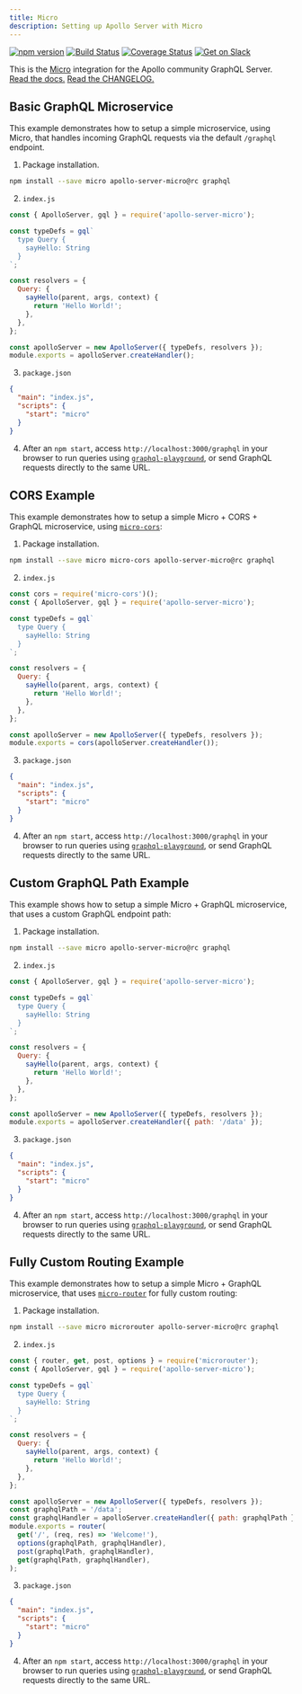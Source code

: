 ```yaml
---
title: Micro
description: Setting up Apollo Server with Micro
---
```


[![npm version](https://badge.fury.io/js/apollo-server-core.svg)](https://badge.fury.io/js/apollo-server-core) [![Build Status](https://circleci.com/gh/apollographql/apollo-cache-control-js.svg?style=svg)](https://circleci.com/gh/apollographql/apollo-cache-control-js) [![Coverage Status](https://coveralls.io/repos/github/apollographql/apollo-server/badge.svg?branch=master)](https://coveralls.io/github/apollographql/apollo-server?branch=master) [![Get on Slack](https://img.shields.io/badge/slack-join-orange.svg)](https://www.apollographql.com/#slack)

This is the [Micro](https://github.com/zeit/micro) integration for the Apollo community GraphQL Server. [Read the docs.](https://www.apollographql.com/docs/apollo-server/) [Read the CHANGELOG.](https://github.com/apollographql/apollo-server/blob/master/CHANGELOG.md)

## Basic GraphQL Microservice

This example demonstrates how to setup a simple microservice, using Micro, that
handles incoming GraphQL requests via the default `/graphql` endpoint.

1) Package installation.

```sh
npm install --save micro apollo-server-micro@rc graphql
```

2) `index.js`

```js
const { ApolloServer, gql } = require('apollo-server-micro');

const typeDefs = gql`
  type Query {
    sayHello: String
  }
`;

const resolvers = {
  Query: {
    sayHello(parent, args, context) {
      return 'Hello World!';
    },
  },
};

const apolloServer = new ApolloServer({ typeDefs, resolvers });
module.exports = apolloServer.createHandler();
```

3) `package.json`

```json
{
  "main": "index.js",
  "scripts": {
    "start": "micro"
  }
}
```

4) After an `npm start`, access `http://localhost:3000/graphql` in your
browser to run queries using
[`graphql-playground`](https://github.com/prismagraphql/graphql-playground),
or send GraphQL requests directly to the same URL.

## CORS Example

This example demonstrates how to setup a simple Micro + CORS + GraphQL
microservice, using [`micro-cors`](https://github.com/possibilities/micro-cors):

1) Package installation.

```sh
npm install --save micro micro-cors apollo-server-micro@rc graphql
```

2) `index.js`

```js line=1,19
const cors = require('micro-cors')();
const { ApolloServer, gql } = require('apollo-server-micro');

const typeDefs = gql`
  type Query {
    sayHello: String
  }
`;

const resolvers = {
  Query: {
    sayHello(parent, args, context) {
      return 'Hello World!';
    },
  },
};

const apolloServer = new ApolloServer({ typeDefs, resolvers });
module.exports = cors(apolloServer.createHandler());
```

3) `package.json`

```json
{
  "main": "index.js",
  "scripts": {
    "start": "micro"
  }
}
```

4) After an `npm start`, access `http://localhost:3000/graphql` in your
browser to run queries using
[`graphql-playground`](https://github.com/prismagraphql/graphql-playground),
or send GraphQL requests directly to the same URL.

## Custom GraphQL Path Example

This example shows how to setup a simple Micro + GraphQL microservice, that
uses a custom GraphQL endpoint path:

1) Package installation.

```sh
npm install --save micro apollo-server-micro@rc graphql
```

2) `index.js`

```js line=18
const { ApolloServer, gql } = require('apollo-server-micro');

const typeDefs = gql`
  type Query {
    sayHello: String
  }
`;

const resolvers = {
  Query: {
    sayHello(parent, args, context) {
      return 'Hello World!';
    },
  },
};

const apolloServer = new ApolloServer({ typeDefs, resolvers });
module.exports = apolloServer.createHandler({ path: '/data' });
```

3) `package.json`

```json
{
  "main": "index.js",
  "scripts": {
    "start": "micro"
  }
}
```

4) After an `npm start`, access `http://localhost:3000/graphql` in your
browser to run queries using
[`graphql-playground`](https://github.com/prismagraphql/graphql-playground),
or send GraphQL requests directly to the same URL.

## Fully Custom Routing Example

This example demonstrates how to setup a simple Micro + GraphQL microservice,
that uses [`micro-router`](https://github.com/pedronauck/micro-router) for
fully custom routing:

1) Package installation.

```sh
npm install --save micro microrouter apollo-server-micro@rc graphql
```

2) `index.js`

```js line=1,21-26
const { router, get, post, options } = require('microrouter');
const { ApolloServer, gql } = require('apollo-server-micro');

const typeDefs = gql`
  type Query {
    sayHello: String
  }
`;

const resolvers = {
  Query: {
    sayHello(parent, args, context) {
      return 'Hello World!';
    },
  },
};

const apolloServer = new ApolloServer({ typeDefs, resolvers });
const graphqlPath = '/data';
const graphqlHandler = apolloServer.createHandler({ path: graphqlPath });
module.exports = router(
  get('/', (req, res) => 'Welcome!'),
  options(graphqlPath, graphqlHandler),
  post(graphqlPath, graphqlHandler),
  get(graphqlPath, graphqlHandler),
);
```

3) `package.json`

```json
{
  "main": "index.js",
  "scripts": {
    "start": "micro"
  }
}
```

4) After an `npm start`, access `http://localhost:3000/graphql` in your
browser to run queries using
[`graphql-playground`](https://github.com/prismagraphql/graphql-playground),
or send GraphQL requests directly to the same URL.
